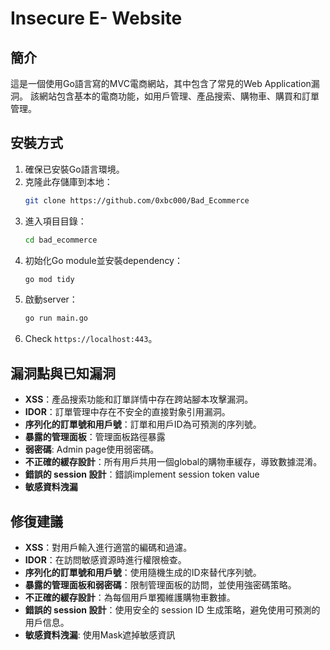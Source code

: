 # Insecure E- Website

## 簡介
這是一個使用Go語言寫的MVC電商網站，其中包含了常見的Web Application漏洞。
該網站包含基本的電商功能，如用戶管理、產品搜索、購物車、購買和訂單管理。

## 安裝方式
1. 確保已安裝Go語言環境。
2. 克隆此存儲庫到本地：
   ```bash
   git clone https://github.com/0xbc000/Bad_Ecommerce
   ```
3. 進入項目目錄：
   ```bash
   cd bad_ecommerce
   ```
4. 初始化Go module並安裝dependency：
   ```bash
   go mod tidy
   ```
5. 啟動server：
   ```bash
   go run main.go
   ```
6. Check `https://localhost:443`。

## 漏洞點與已知漏洞

- **XSS**：產品搜索功能和訂單詳情中存在跨站腳本攻擊漏洞。
- **IDOR**：訂單管理中存在不安全的直接對象引用漏洞。
- **序列化的訂單號和用戶號**：訂單和用戶ID為可預測的序列號。
- **暴露的管理面板**：管理面板路徑暴露
- **弱密碼**: Admin page使用弱密碼。
- **不正確的緩存設計**：所有用戶共用一個global的購物車緩存，導致數據混淆。
- **錯誤的 session 設計**：錯誤implement session token value
- **敏感資料洩漏** 


## 修復建議

- **XSS**：對用戶輸入進行適當的編碼和過濾。
- **IDOR**：在訪問敏感資源時進行權限檢查。
- **序列化的訂單號和用戶號**：使用隨機生成的ID來替代序列號。
- **暴露的管理面板和弱密碼**：限制管理面板的訪問，並使用強密碼策略。
- **不正確的緩存設計**：為每個用戶單獨維護購物車數據。
- **錯誤的 session 設計**：使用安全的 session ID 生成策略，避免使用可預測的用戶信息。 
- **敏感資料洩漏**: 使用Mask遮掉敏感資訊
